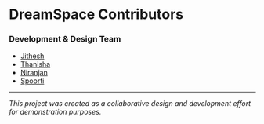 # DreamSpace Contributors

### Development & Design Team

- [Jithesh](https://jithesh.vercel.app/)
- [Thanisha](https://github.com/thanisha2060)
- [Niranjan](https://github.com/Niranjan709)
- [Spoorti](https://github.com/Spoorti15)

---

_This project was created as a collaborative design and development effort for demonstration purposes._
